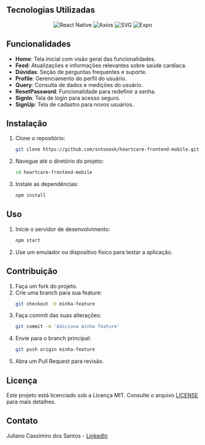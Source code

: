 ## Tecnologias Utilizadas

<p align="center">
  <img src="https://img.shields.io/badge/react_native-%2320232a.svg?style=for-the-badge&logo=react&logoColor=%2361DAFB" alt="React Native" />
  <img src="https://img.shields.io/badge/axios-%5E0.21.1-61DAFB?style=for-the-badge&logo=axios&logoColor=white" alt="Axios" />
  <img src="https://img.shields.io/badge/SVG-black?style=for-the-badge&logo=svg&logoColor=white" alt="SVG" />
  <img src="https://img.shields.io/badge/expo-1C1E24?style=for-the-badge&logo=expo&logoColor=white" alt="Expo" />
</p>

## Funcionalidades

- **Home**: Tela inicial com visão geral das funcionalidades.
- **Feed**: Atualizações e informações relevantes sobre saúde cardíaca.
- **Dúvidas**: Seção de perguntas frequentes e suporte.
- **Profile**: Gerenciamento do perfil do usuário.
- **Query**: Consulta de dados e medições do usuário.
- **ResetPassword**: Funcionalidade para redefinir a senha.
- **SignIn**: Tela de login para acesso seguro.
- **SignUp**: Tela de cadastro para novos usuários.

## Instalação

1. Clone o repositório:
    ```bash
    git clone https://github.com/sntooosk/heartcare-frontend-mobile.git
    ```

2. Navegue até o diretório do projeto:
    ```bash
    cd heartcare-frontend-mobile
    ```

3. Instale as dependências:
    ```bash
    npm install
    ```

## Uso

1. Inicie o servidor de desenvolvimento:
    ```bash
    npm start
    ```

2. Use um emulador ou dispositivo físico para testar a aplicação.

## Contribuição

1. Faça um fork do projeto.
2. Crie uma branch para sua feature:
    ```bash
    git checkout -b minha-feature
    ```
3. Faça commit das suas alterações:
    ```bash
    git commit -m 'Adiciona minha feature'
    ```
4. Envie para o branch principal:
    ```bash
    git push origin minha-feature
    ```
5. Abra um Pull Request para revisão.

## Licença

Este projeto está licenciado sob a Licença MIT. Consulte o arquivo [LICENSE](LICENSE) para mais detalhes.

## Contato

Juliano Cassimiro dos Santos - [LinkedIn](https://www.linkedin.com/in/sntooosk)
